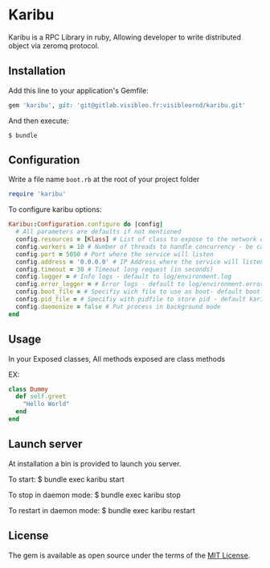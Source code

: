 # Karibu

Karibu is a RPC Library in ruby, Allowing developer to write distributed object via zeromq protocol.

## Installation

Add this line to your application's Gemfile:

```ruby
gem 'karibu', git: 'git@gitlab.visibleo.fr:visibleornd/karibu.git'
```

And then execute:

    $ bundle

## Configuration
Write a file name `boot.rb` at the root of your project folder

```ruby
require 'karibu'
```

To configure karibu options:

```ruby
Karibu::Configuration.configure do |config|
  # All parameters are defaults if not mentioned
  config.resources = [Klass] # List of class to expose to the network defaults to []
  config.workers = 10 # Number of threads to handle concurrency - be careful too much threads will result to performance degradation - defaults
  config.port = 5050 # Port where the service will listen
  config.address = '0.0.0.0' # IP Address where the service will listen
  config.timeout = 30 # Timeout long request (in seconds)
  config.logger = # Info logs - default to log/environment.log
  config.error_logger = # Error logs - default to log/environment.error.log
  config.boot_file = # Specifiy wich file to use as boot- default boot.rb
  config.pid_file = # Specifiy with pidfile to store pid - default karibu.pid
  config.daemonize = false # Put process in background mode
end
```

## Usage
In your Exposed classes, All methods exposed are class methods

EX:
```ruby
class Dummy
  def self.greet
    "Hello World"
  end
end
```

## Launch server
At installation a bin is provided to launch you server.

To start:
   $ bundle exec karibu start

To stop in daemon mode:
   $ bundle exec karibu stop

To restart in daemon mode:
   $ bundle exec karibu restart

## License

The gem is available as open source under the terms of the [MIT License](http://opensource.org/licenses/MIT).

